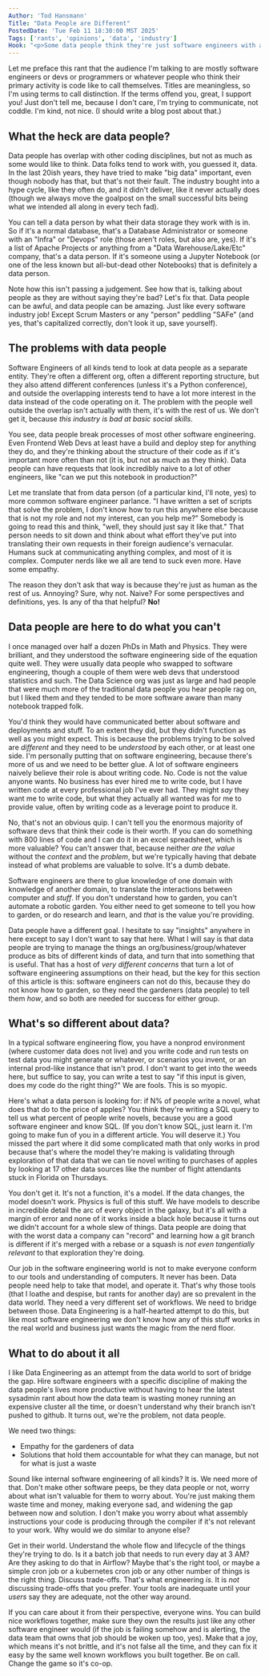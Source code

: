 ```yaml
---
Author: 'Tod Hansmann'
Title: "Data People are Different"
PostedDate: 'Tue Feb 11 18:30:00 MST 2025'
Tags: ['rants', 'opinions', 'data', 'industry']
Hook: "<p>Some data people think they're just software engineers with a different focus, while some software engineers think data people have no idea how to code at all, and all of this is both true and not and silly. The confusion needs to stop, because working together is hard enough without the egos and title gore and miscommunications.</p>"
---
```

Let me preface this rant that the audience I'm talking to are mostly software engineers or devs or programmers or whatever people who think their primary activity is code like to call themselves. Titles are meaningless, so I'm using terms to call distinction. If the terms offend you, great, I support you! Just don't tell me, because I don't care, I'm trying to communicate, not coddle. I'm kind, not nice. (I should write a blog post about that.)

## What the heck are data people?

Data people has overlap with other coding disciplines, but not as much as some would like to think. Data folks tend to work with, you guessed it, data. In the last 20ish years, they have tried to make "big data" important, even though nobody has that, but that's not their fault. The industry bought into a hype cycle, like they often do, and it didn't deliver, like it never actually does (though we always move the goalpost on the small successful bits being what we intended all along in every tech fad).

You can tell a data person by what their data storage they work with is in. So if it's a normal database, that's a Database Administrator or someone with an "Infra" or "Devops" role (those aren't roles, but also are, yes). If it's a list of Apache Projects or anything from a "Data Warehouse/Lake/Etc" company, that's a data person. If it's someone using a Jupyter Notebook (or one of the less known but all-but-dead other Notebooks) that is definitely a data person.

Note how this isn't passing a judgement. See how that is, talking about people as they are without saying they're bad? Let's fix that. Data people can be awful, and data people can be amazing. Just like every software industry job! Except Scrum Masters or any "person" peddling "SAFe" (and yes, that's capitalized correctly, don't look it up, save yourself).

## The problems with data people

Software Engineers of all kinds tend to look at data people as a separate entity. They're often a different org, often a different reporting structure, but they also attend different conferences (unless it's a Python conference), and outside the overlapping interests tend to have a lot more interest in the data instead of the code operating on it. The problem with the people well outside the overlap isn't actually with them, it's with the rest of us. We don't get it, because _this industry is bad at basic social skills_.

You see, data people break processes of most other software engineering. Even Frontend Web Devs at least have a build and deploy step for anything they do, and they're thinking about the structure of their code as if it's important more often than not (it is, but not as much as they think). Data people can have requests that look incredibly naive to a lot of other engineers, like "can we put this notebook in production?"

Let me translate that from data person (of a particular kind, I'll note, yes) to more common software engineer parlance. "I have written a set of scripts that solve the problem, I don't know how to run this anywhere else because that is not my role and not my interest, can you help me?" Somebody is going to read this and think, "well, they should just say it like that." That person needs to sit down and think about what effort they've put into translating their own requests in their foreign audience's vernacular. Humans suck at communicating anything complex, and most of it is complex. Computer nerds like we all are tend to suck even more. Have some empathy.

The reason they don't ask that way is because they're just as human as the rest of us. Annoying? Sure, why not. Naive? For some perspectives and definitions, yes. Is any of tha that helpful? **No!**

## Data people are here to do what you can't

I once managed over half a dozen PhDs in Math and Physics. They were brilliant, and they understood the software engineering side of the equation quite well. They were usually data people who swapped to software engineering, though a couple of them were web devs that understood statistics and such. The Data Science org was just as large and had people that were much more of the traditional data people you hear people rag on, but I liked them and they tended to be more software aware than many notebook trapped folk.

You'd think they would have communicated better about software and deployments and stuff. To an extent they did, but they didn't function as well as you might expect. This is because the problems trying to be solved are _different_ and they need to be _understood_ by each other, or at least one side. I'm personally putting that on software engineering, because there's more of us and we need to be better glue. A lot of software engineers naively believe their role is about writing code. No. Code is not the value anyone wants. No business has ever hired me to write code, but I have written code at every professional job I've ever had. They might _say_ they want me to write code, but what they actually all wanted was for me to provide value, often by writing code as a leverage point to produce it.

No, that's not an obvious quip. I can't tell you the enormous majority of software devs that think their code is their worth. If you can do something with 800 lines of code and I can do it in an excel spreadsheet, which is more valuable? You can't answer that, because neither _are the value_ without the _context_ and the _problem_, but we're typically having that debate instead of what problems are valuable to solve. It's a dumb debate.

Software engineers are there to glue knowledge of one domain with knowledge of another domain, to translate the interactions between computer and _stuff_. If you don't understand how to garden, you can't automate a robotic garden. You either need to get someone to tell you how to garden, or do research and learn, and _that_ is the value you're providing.

Data people have a different goal. I hesitate to say "insights" anywhere in here except to say I don't want to say that here. What I will say is that data people are trying to manage the things an org/business/group/whatever produce as bits of different kinds of data, and turn that into something that is useful. That has a host of _very different concerns_ that turn a lot of software engineering assumptions on their head, but the key for this section of this article is this: software engineers can not do this, because they do not know how to garden, so they need the gardeners (data people) to tell them _how_, and so both are needed for success for either group.

## What's so different about data?

In a typical software engineering flow, you have a nonprod environment (where customer data does not live) and you write code and run tests on test data you might generate or whatever, or scenarios you invent, or an internal prod-like instance that isn't prod. I don't want to get into the weeds here, but suffice to say, you can write a test to say "if this input is given, does my code do the right thing?" We are fools. This is so myopic.

Here's what a data person is looking for: if N% of people write a novel, what does that do to the price of apples? You think they're writing a SQL query to tell us what percent of people write novels, because you are a good software engineer and know SQL. (If you don't know SQL, just learn it. I'm going to make fun of you in a different article. You will deserve it.) You missed the part where it did some complicated math that only works in prod because that's where the model they're making is validating through exploration of that data that we can tie novel writing to purchases of apples by looking at 17 other data sources like the number of flight attendants stuck in Florida on Thursdays.

You don't get it. It's not a function, it's a model. If the data changes, the model doesn't work. Physics is full of this stuff. We have models to describe in incredible detail the arc of every object in the galaxy, but it's all with a margin of error and none of it works inside a black hole because it turns out we didn't account for a whole slew of things. Data people are doing that with the worst data a company can "record" and learning how a git branch is different if it's merged with a rebase or a squash is _not even tangentially relevant_ to that exploration they're doing.

Our job in the software engineering world is not to make everyone conform to our tools and understanding of computers. It never has been. Data people need help to take that model, and operate it. That's why those tools (that I loathe and despise, but rants for another day) are so prevalent in the data world. They need a very different set of workflows. We need to bridge between those. Data Engineering is a half-hearted attempt to do this, but like most software engineering we don't know how any of this stuff works in the real world and business just wants the magic from the nerd floor.

## What to do about it all

I like Data Engineering as an attempt from the data world to sort of bridge the gap. Hire software engineers with a specific discipline of making the data people's lives more productive without having to hear the latest sysadmin rant about how the data team is wasting money running an expensive cluster all the time, or doesn't understand why their branch isn't pushed to github. It turns out, we're the problem, not data people.

We need two things:
- Empathy for the gardeners of data
- Solutions that hold them accountable for what they can manage, but not for what is just a waste

Sound like internal software engineering of all kinds? It is. We need more of that. Don't make other software peeps, be they data people or not, worry about what isn't valuable for them to worry about. You're just making them waste time and money, making everyone sad, and widening the gap between now and solution. I don't make you worry about what assembly instructions your code is producing through the compiler if it's not relevant to your work. Why would we do similar to anyone else?

Get in their world. Understand the whole flow and lifecycle of the things they're trying to do. Is it a batch job that needs to run every day at 3 AM? Are they asking to do that in Airflow? Maybe that's the right tool, or maybe a simple cron job or a kubernetes cron job or any other number of things is the right thing. Discuss trade-offs. That's what engineering _is_. It is _not_ discussing trade-offs that you prefer. Your tools are inadequate until your _users_ say they are adequate, not the other way around.

If you can care about it from their perspective, everyone wins. You can build nice workflows together, make sure they own the results just like any other software engineer would (if the job is failing somehow and is alerting, the data team that owns that job should be woken up too, yes). Make that a joy, which means it's not brittle, and it's not false all the time, and they can fix it easy by the same well known workflows you built together. Be on call. Change the game so it's co-op.
